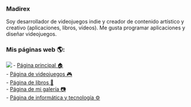 ### Madirex
Soy desarrollador de videojuegos indie y creador de contenido artístico y creativo (aplicaciones, libros, vídeos). Me gusta programar aplicaciones y diseñar videojuegos.

### Mis páginas web 🌎:
<a href="https://www.madirex.com/"><img align="left" src="https://i.imgur.com/nYtcu63.gif"></a>
<div class="row">
  <div class="column">
    - <a href="https://www.madirex.com/">Página principal 🏠</a>
  </div>
  <div class="column">
    - <a href="https://games.madirex.com/">Página de videojuegos 🎮</a>
  </div>
  <div class="column">
    - <a href="https://books.madirex.com/">Página de libros 📕</a>
  </div>
  <div class="column">
    - <a href="https://art.madirex.com/">Página de mi galería 📷</a>
  </div>
  <div class="column">
    - <a href="https://tech.madirex.com/">Página de informática y tecnología ⚙</a>
  </div>
</div>
